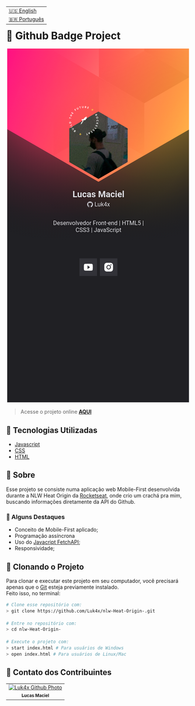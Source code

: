 <table align="right">
  <tr>
    <td>
      <a href="readme-en.md">🇺🇸 English</a>
    </td>
  </tr>
  <tr>
    <td>
      <a href="README.md">🇧🇷 Português</a>
    </td>
  </tr>
</table>
<br>

# 📛 Github Badge Project

<div align="center">
  <img src="./images/result.png" alt="challenge-result" />
</div>

> Acesse o projeto online **[AQUI](https://luk4x.github.io/nlw-Heat-Origin-/)**

## 🚀 Tecnologias Utilizadas

-   [Javascript](https://developer.mozilla.org/en-US/docs/Web/JavaScript)
-   [CSS](https://developer.mozilla.org/en-US/docs/Web/CSS)
-   [HTML](https://developer.mozilla.org/en-US/docs/Web/HTML)

## 📝 Sobre

Esse projeto se consiste numa aplicação web Mobile-First desenvolvida durante a NLW Heat Origin da [Rocketseat](https://www.rocketseat.com.br/), onde crio um crachá pra mim, buscando informações diretamente da API do Github.

### 📌 Alguns Destaques

- Conceito de Mobile-First aplicado;
- Programação assíncrona
- Uso do [Javacript FetchAPI](https://developer.mozilla.org/en-US/docs/Web/API/Fetch_API);
- Responsividade;

## 📖 Clonando o Projeto

Para clonar e executar este projeto em seu computador, você precisará apenas que o [Git](https://git-scm.com/) esteja previamente instalado.<br>
Feito isso, no terminal:

```bash
# Clone esse repositório com:
> git clone https://github.com/Luk4x/nlw-Heat-Origin-.git

# Entre no repositório com:
> cd nlw-Heat-Origin-

# Execute o projeto com:
> start index.html # Para usuários de Windows
> open index.html # Para usuários de Linux/Mac
```

## 🤝 Contato dos Contribuintes

<table>
  <tr>
    <td align="center">
      <a href="https://www.linkedin.com/in/lucasmacielf/">
        <img src="https://avatars.githubusercontent.com/Luk4x" width="150px;" alt="Luk4x Github Photo"/><br>
        <sub>
          <b>Lucas Maciel</b>
        </sub>
      </a>
    </td>
  </tr>
</table>
